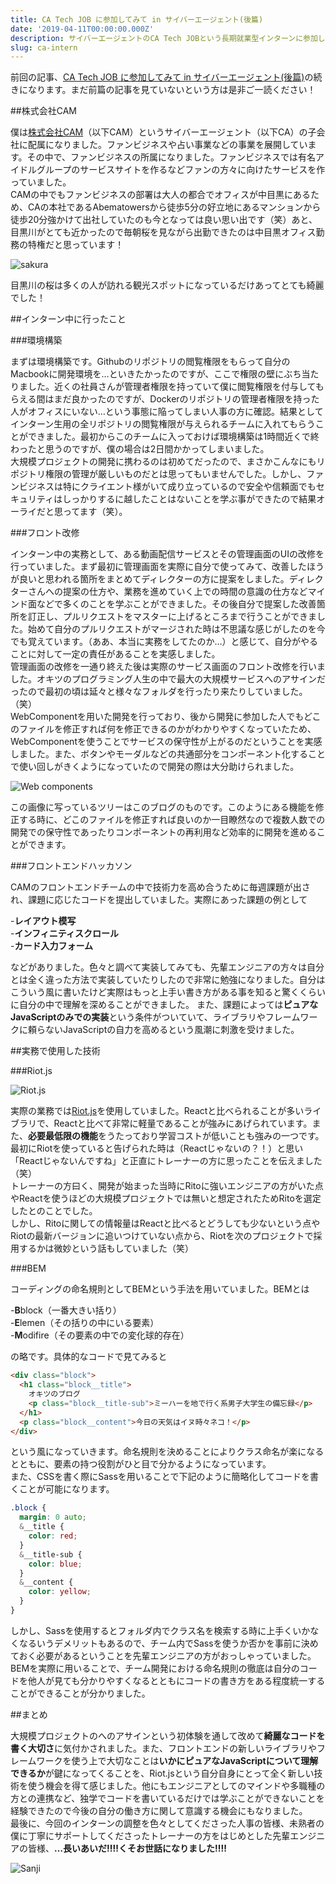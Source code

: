 ```yaml
---
title: CA Tech JOB に参加してみて in サイバーエージェント(後篇)
date: '2019-04-11T00:00:00.000Z'
description: サイバーエージェントのCA Tech JOBという長期就業型インターンに参加して感じたことをまとめました。前篇と後篇に分けて書いており今回は後篇です。具体的な業務内容や使用した言語などを書いていきます。
slug: ca-intern
---
```


前回の記事、[CA Tech JOB に参加してみて in サイバーエージェント(後篇)](https://okitsublog.com/2020/04/CA%20Tech%20JOB%20%E3%81%AB%E5%8F%82%E5%8A%A0%E3%81%97%E3%81%A6%E3%81%BF%E3%81%A6%C2%A0in%20CyberAgent/)の続きになります。まだ前篇の記事を見ていないという方は是非ご一読ください！

##株式会社CAM

僕は[株式会社CAM](https://www.cam-inc.co.jp/)（以下CAM）というサイバーエージェント（以下CA）の子会社に配属になりました。ファンビジネスや占い事業などの事業を展開しています。その中で、ファンビジネスの所属になりました。ファンビジネスでは有名アイドルグループのサービスサイトを作るなどファンの方々に向けたサービスを作っていました。  
CAMの中でもファンビジネスの部署は大人の都合でオフィスが中目黒にあるため、CAの本社であるAbematowersから徒歩5分の好立地にあるマンションから徒歩20分強かけて出社していたのも今となっては良い思い出です（笑）あと、目黒川がとても近かったので毎朝桜を見ながら出勤できたのは中目黒オフィス勤務の特権だと思っています！

![sakura](./sakura.jpg)

目黒川の桜は多くの人が訪れる観光スポットになっているだけあってとても綺麗でした！

##インターン中に行ったこと

###環境構築

まずは環境構築です。Githubのリポジトリの閲覧権限をもらって自分のMacbookに開発環境を…といきたかったのですが、ここで権限の壁にぶち当たりました。近くの社員さんが管理者権限を持っていて僕に閲覧権限を付与してもらえる間はまだ良かったのですが、Dockerのリポジトリの管理者権限を持った人がオフィスにいない…という事態に陥ってしまい人事の方に確認。結果としてインターン生用の全リポジトリの閲覧権限が与えられるチームに入れてもらうことができました。最初からこのチームに入っておけば環境構築は1時間近くで終わったと思うのですが、僕の場合は2日間かかってしまいました。  
大規模プロジェクトの開発に携わるのは初めてだったので、まさかこんなにもリポジトリ権限の管理が厳しいものだとは思ってもいませんでした。しかし、ファンビジネスは特にクライエント様がいて成り立っているので安全や信頼面でもセキュリティはしっかりするに越したことはないことを学ぶ事ができたので結果オーライだと思ってます（笑）。

###フロント改修

インターン中の実務として、ある動画配信サービスとその管理画面のUIの改修を行っていました。まず最初に管理画面を実際に自分で使ってみて、改善したほうが良いと思われる箇所をまとめてディレクターの方に提案をしました。ディレクターさんへの提案の仕方や、業務を進めていく上での時間の意識の仕方などマインド面などで多くのことを学ぶことができました。その後自分で提案した改善箇所を訂正し、プルリクエストをマスターに上げるところまで行うことができました。始めて自分のプルリクエストがマージされた時は不思議な感じがしたのを今でも覚えています。（ああ、本当に実務をしてたのか…）と感じて、自分がやることに対して一定の責任があることを実感しました。  
管理画面の改修を一通り終えた後は実際のサービス画面のフロント改修を行いました。オキツのプログラミング人生の中で最大の大規模サービスへのアサインだったので最初の頃は延々と様々なフォルダを行ったり来たりしていました。（笑）  
WebComponentを用いた開発を行っており、後から開発に参加した人でもどこのファイルを修正すれば何を修正できるのかがわかりやすくなっていたため、WebComponentを使うことでサービスの保守性が上がるのだということを実感しました。また、ボタンやモーダルなどの共通部分をコンポーネント化することで使い回しがきくようになっていたので開発の際は大分助けられました。

![Web components](component.png)

この画像に写っているツリーはこのブログのものです。このようにある機能を修正する時に、どこのファイルを修正すれば良いのか一目瞭然なので複数人数での開発での保守性であったりコンポーネントの再利用など効率的に開発を進めることができます。

###フロントエンドハッカソン

CAMのフロントエンドチームの中で技術力を高め合うために毎週課題が出され、課題に応じたコードを提出していました。実際にあった課題の例として  

-**レイアウト模写**  
-**インフィニティスクロール**  
-**カード入力フォーム**  

などがありました。色々と調べて実装してみても、先輩エンジニアの方々は自分とは全く違った方法で実装していたりしたので非常に勉強になりました。自分はこういう風に書いたけど実際はもっと上手い書き方がある事を知ると驚くくらいに自分の中で理解を深めることができました。
また、課題によっては**ピュアなJavaScriptのみでの実装**という条件がついていて、ライブラリやフレームワークに頼らないJavaScriptの自力を高めるという風潮に刺激を受けました。

##実務で使用した技術

###Riot.js

![Riot.js](./riot.png)

実際の業務では[Riot.js](https://riot.js.org/ja/)を使用していました。Reactと比べられることが多いライブラリで、Reactと比べて非常に軽量であることが強みにあげられています。また、**必要最低限の機能**をうたっており学習コストが低いことも強みの一つです。  
最初にRiotを使っていると告げられた時は（Reactじゃないの？！）と思い「Reactじゃないんですね」と正直にトレーナーの方に思ったことを伝えました（笑）  
トレーナーの方曰く、開発が始まった当時にRitoに強いエンジニアの方がいた点やReactを使うほどの大規模プロジェクトでは無いと想定されたためRitoを選定したとのことでした。  
しかし、Ritoに関しての情報量はReactと比べるとどうしても少ないという点やRiotの最新バージョンに追いつけていない点から、Riotを次のプロジェクトで採用するかは微妙という話もしていました（笑）

###BEM

コーディングの命名規則としてBEMという手法を用いていました。BEMとは  

-**B**block（一番大きい括り）  
-**E**lemen（その括りの中にいる要素）  
-**M**odifire（その要素の中での変化球的存在）  

の略です。具体的なコードで見てみると  

```html
<div class="block">
  <h1 class="block__title">
    オキツのブログ
    <p class="block__title-sub">ミーハーを地で行く系男子大学生の備忘録</p>
  </h1>
  <p class="block__content">今日の天気はイヌ時々ネコ！</p>
</div>
```

という風になっていきます。命名規則を決めることによりクラス命名が楽になるとともに、要素の持つ役割がひと目で分かるようになっています。  
また、CSSを書く際にSassを用いることで下記のように簡略化してコードを書くことが可能になります。  

```SCSS
.block {
  margin: 0 auto;
  &__title {
    color: red;
  }
  &__title-sub {
    color: blue;
  }
  &__content {
    color: yellow;
  }
}
```

しかし、Sassを使用するとフォルダ内でクラス名を検索する時に上手くいかなくなるいうデメリットもあるので、チーム内でSassを使うか否かを事前に決めておく必要があるということを先輩エンジニアの方がおっしゃっていました。  
BEMを実際に用いることで、チーム開発における命名規則の徹底は自分のコードを他人が見ても分かりやすくなるとともにコードの書き方をある程度統一することができることが分かりました。

##まとめ

大規模プロジェクトのへのアサインという初体験を通して改めて**綺麗なコードを書く大切さ**に気付かされました。また、フロントエンドの新しいライブラリやフレームワークを使う上で大切なことは**いかにピュアなJavaScriptについて理解できるか**が鍵になってくることを、Riot.jsという自分自身にとって全く新しい技術を使う機会を得て感じました。他にもエンジニアとしてのマインドや多職種の方との連携など、独学でコードを書いているだけでは学ぶことができないことを経験できたので今後の自分の働き方に関して意識する機会にもなりました。  
最後に、今回のインターンの調整を色々としてくださった人事の皆様、未熟者の僕に丁寧にサポートしてくださったトレーナーの方をはじめとした先輩エンジニアの皆様、**…長いあいだ‼‼くそお世話になりました‼‼**  

![Sanji](./sanji.jpeg)
